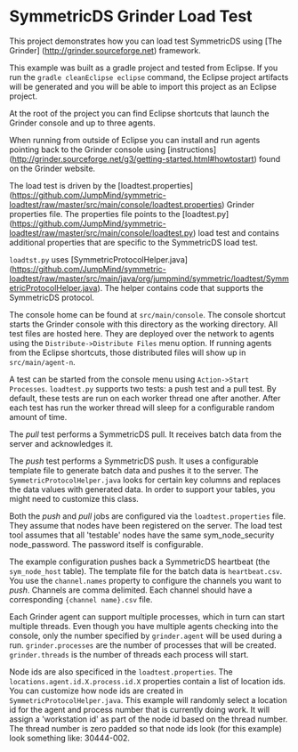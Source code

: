 SymmetricDS Grinder Load Test
==================
This project demonstrates how you can load test SymmetricDS using [The Grinder] (http://grinder.sourceforge.net) framework.

This example was built as a gradle project and tested from Eclipse.  If you run the `gradle cleanEclipse eclipse` command, the Eclipse project artifacts will be generated and you will be able to import this project as an Eclipse project.


At the root of the project you can find Eclipse shortcuts that launch the Grinder console and up to three agents.  

When running from outside of Eclipse you can install and run agents pointing back to the Grinder console using [instructions] (http://grinder.sourceforge.net/g3/getting-started.html#howtostart) found on the Grinder website.

The load test is driven by the [loadtest.properties] (https://github.com/JumpMind/symmetric-loadtest/raw/master/src/main/console/loadtest.properties) Grinder properties file.  The properties file points to the [loadtest.py] (https://github.com/JumpMind/symmetric-loadtest/raw/master/src/main/console/loadtest.py) load test and contains additional properties that are specific to the SymmetricDS load test.

`loadtst.py` uses [SymmetricProtocolHelper.java] (https://github.com/JumpMind/symmetric-loadtest/raw/master/src/main/java/org/jumpmind/symmetric/loadtest/SymmetricProtocolHelper.java).  The helper contains code that supports the SymmetricDS protocol.

The console home can be found at `src/main/console`.  The console shortcut starts the Grinder console with this directory as the working directory.  All test files are hosted here.  They are deployed over the network to agents using the `Distribute->Distribute Files` menu option.  If running agents from the Eclipse shortcuts, those distributed files will show up in `src/main/agent-n`.

A test can be started from the console menu using `Action->Start Processes`.  `loadtest.py` supports two tests: a push test and a pull test.  By default, these tests are run on each worker thread one after another.  After each test has run the worker thread will sleep for a configurable random amount of time.

The _pull_ test performs a SymmetricDS pull.  It receives batch data from the server and acknowledges it. 

The _push_ test performs a SymmetricDS push.  It uses a configurable template file to generate batch data and pushes it to the server.  The `SymmetricProtocolHelper.java` looks for certain key columns and replaces the data values with generated data.  In order to support your tables, you might need to customize this class.

Both the _push_ and _pull_ jobs are configured via the `loadtest.properties` file.  They assume that nodes have been registered on the server.  The load test tool assumes that all 'testable' nodes have the same sym_node_security node_password.  The password itself is configurable.

The example configuration pushes back a SymmetricDS heartbeat (the `sym_node_host` table).  The template file for the batch data is `heartbeat.csv`.  You use the `channel.names` property to configure the channels you want to _push_.  Channels are comma delimited.  Each channel should have a corresponding `{channel name}.csv` file.

Each Grinder agent can support multiple processes, which in turn can start multiple threads.  Even though you have multiple agents checking into the console, only the number specified by `grinder.agent` will be used during a run.  `grinder.processes` are the number of processes that will be created.  `grinder.threads` is the number of threads each process will start.

Node ids are also specificed in the `loadtest.properties`.  The `locations.agent.id.X.process.id.X` properties contain a list of location ids.  You can customize how node ids are created in `SymmetricProtocolHelper.java`.  This example will randomly select a location id for the agent and process number that is currently doing work.  It will assign a 'workstation id' as part of the node id based on the thread number.  The thread number is zero padded so that node ids look (for this example) look something like: 30444-002.
